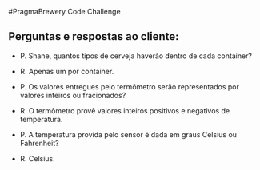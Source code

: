 #PragmaBrewery Code Challenge

## Perguntas e respostas ao cliente:
- P. Shane, quantos tipos de cerveja haverão dentro de cada container?
- R. Apenas um por container.

- P. Os valores entregues pelo termômetro serão representados por valores inteiros ou fracionados?
- R. O termômetro provê valores inteiros positivos e negativos de temperatura.

- P. A temperatura provida pelo sensor é dada em graus Celsius ou Fahrenheit?
- R. Celsius.